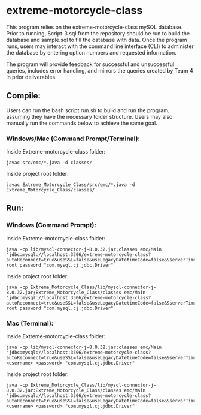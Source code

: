 # extreme-motorcycle-class

This program relies on the extreme-motorcycle-class mySQL database. Prior to running,
Script-3.sql from the repository should be run to build the database and sample.sql to fill
the database with data. Once the program runs, users may interact with the command line interface (CLI)
to administer the database by entering option numbers and requested information.

The program will provide feedback for successful and unsuccessful queries, includes error handling, and
mirrors the queries created by Team 4 in prior deliverables.

## Compile:

Users can run the bash script run.sh to build and run the program, assuming they have the necessary folder structure.
Users may also manually run the commands below to achieve the same goal.

### Windows/Mac (Command Prompt/Terminal):

Inside Extreme-motorcycle-class folder:

```
javac src/emc/*.java -d classes/
```

Inside project root folder:

```
javac Extreme_Motorcycle_Class/src/emc/*.java -d Extreme_Motorcycle_Class/classes/
```

## Run:

### Windows (Command Prompt):

Inside Extreme-motorcycle-class folder:

```
java -cp lib/mysql-connector-j-8.0.32.jar;classes emc/Main "jdbc:mysql://localhost:3306/extreme-motorcycle-class?autoReconnect=true&useSSL=false&useLegacyDatetimeCode=false&&serverTimezone=America/New_York" root password "com.mysql.cj.jdbc.Driver"
```

Inside project root folder:

```
java -cp Extreme_Motorcycle_Class/lib/mysql-connector-j-8.0.32.jar;Extreme_Motorcycle_Class/classes emc/Main "jdbc:mysql://localhost:3306/extreme-motorcycle-class?autoReconnect=true&useSSL=false&useLegacyDatetimeCode=false&&serverTimezone=America/New_York" root password "com.mysql.cj.jdbc.Driver"
```

### Mac (Terminal):

Inside Extreme-motorcycle-class folder:

```
java -cp lib/mysql-connector-j-8.0.32.jar:classes emc/Main "jdbc:mysql://localhost:3306/extreme-motorcycle-class?autoReconnect=true&useSSL=false&useLegacyDatetimeCode=false&&serverTimezone=America/New_York" <username> <password> "com.mysql.cj.jdbc.Driver"
```

Inside project root folder:

```
java -cp Extreme_Motorcycle_Class/lib/mysql-connector-j-8.0.32.jar:Extreme_Motorcycle_Class/classes emc/Main "jdbc:mysql://localhost:3306/extreme-motorcycle-class?autoReconnect=true&useSSL=false&useLegacyDatetimeCode=false&&serverTimezone=America/New_York" <username> <password> "com.mysql.cj.jdbc.Driver"
```
